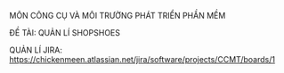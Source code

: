 MÔN CÔNG CỤ VÀ MÔI TRƯỜNG PHÁT TRIỂN PHẦN MỀM

ĐỀ TÀI: QUẢN LÍ SHOPSHOES

QUẢN LÍ JIRA: https://chickenmeen.atlassian.net/jira/software/projects/CCMT/boards/1
